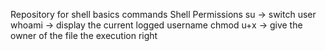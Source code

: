 Repository for shell basics commands
Shell Permissions
su -> switch user
whoami -> display the current logged username
chmod u+x -> give the owner of the file the execution right